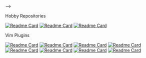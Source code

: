 <!--
<p align="center">
  <samp>
    👋 Hi, I'm Girish.
    <!--
    <br /><br /> ✨ I am a software engineer interested in storage, networking, and cloud infra.
    -->
  </samp>
</p>
-->

Hobby Repositories

[![Readme Card](https://github-readme-stats.vercel.app/api/pin/?username=girishji&repo=re2)](https://github.com/girishji/re2)
[![Readme Card](https://github-readme-stats.vercel.app/api/pin/?username=girishji&repo=AoC2023)](https://github.com/girishji/AoC2023)
[![Readme Card](https://github-readme-stats.vercel.app/api/pin/?username=girishji&repo=zephyr-xiao-ble)](https://github.com/girishji/zephyr-xiao-ble)

Vim Plugins

[![Readme Card](https://github-readme-stats.vercel.app/api/pin/?username=girishji&repo=vimcomplete)](https://github.com/girishji/vimcomplete)
[![Readme Card](https://github-readme-stats.vercel.app/api/pin/?username=girishji&repo=vimsuggest)](https://github.com/girishji/vimsuggest)
[![Readme Card](https://github-readme-stats.vercel.app/api/pin/?username=girishji&repo=pythondoc.vim)](https://github.com/girishji/pythondoc.vim)
[![Readme Card](https://github-readme-stats.vercel.app/api/pin/?username=girishji&repo=devdocs.vim)](https://github.com/girishji/devdocs.vim)
[![Readme Card](https://github-readme-stats.vercel.app/api/pin/?username=girishji&repo=scope.vim)](https://github.com/girishji/scope.vim)
[![Readme Card](https://github-readme-stats.vercel.app/api/pin/?username=girishji&repo=vimbits)](https://github.com/girishji/vimbits)
[![Readme Card](https://github-readme-stats.vercel.app/api/pin/?username=girishji&repo=easyjump.vim)](https://github.com/girishji/easyjump.vim)
[![Readme Card](https://github-readme-stats.vercel.app/api/pin/?username=girishji&repo=fFtT.vim)](https://github.com/girishji/fFtT.vim)

<!--

<p align="center">
  <samp>
    👋 Hi, I'm X, but my friends call me "G".
    <br /><br />✨ I'm a FrontEnd developer passionate about (pineapple) pizza
    and design. <br /><br />☕️ Wanna chat? Don't be shy!<br />
    <a href="https://twitter.com/pineapplegiant">Twitter</a><br />
    <a href="https://www.pineapplegiant.com/">Personal Site</a>
  </samp>
</p>

<details>
  <summary><b>🔬 Bio</b></summary>
  I'm a javascript developer and UX enthusiast passionate about design systems and web accessibility.  If I'm not keeping it vanilla I like React for building UI's and I use Neovim for coding it all up. 
  When I'm not coding, I thoroughly enjoy making and eating (hawaiian) pizza, playing on my PC and nintendo switch, and reading/learning about psychology and philosophy. 
  I've interned as a software engineer at both Intel and Workiva and have worked as a Frontend Engineer for Searchspring, where I wrote web code among many other things.
</details>

<details>
  <summary><b>🔭 Goals for 2024</b></summary>
  <ul>
    <li>Get a JOB :')</li>
    <li>Make electronic music</li>
    <li>Start blogging on my Personal Website</li>
    <li>Finish designing Spaceduck and update lua neovim port 🚀🦆</li>
  </ul>
</details>
-->

<!--
**girishji/girishji** is a ✨ _special_ ✨ repository because its `README.md` (this file) appears on your GitHub profile.

Here are some ideas to get you started:

- 🔭 I’m currently working on ...
- 🌱 I’m currently learning ...
- 👯 I’m looking to collaborate on ...
- 🤔 I’m looking for help with ...
- 💬 Ask me about ...
- 📫 How to reach me: ...
- 😄 Pronouns: ...
- ⚡ Fun fact: ...
-->
